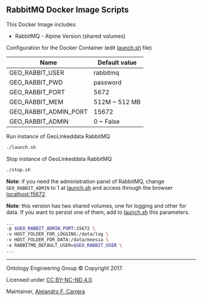 ## RabbitMQ Docker Image Scripts

This Docker Image includes:

 * RabbitMQ - Alpine Version (shared volumes)

Configuration for the Docker Container (edit [launch.sh](./launch.sh) file)

|Name|Default value|
|----------|--------------|
|GEO_RABBIT_USER|rabbitmq|
|GEO_RABBIT_PWD|password|
|GEO_RABBIT_PORT|5672|
|GEO_RABBIT_MEM|512M ~ 512 MB|
|GEO_RABBIT_ADMIN_PORT|15672|
|GEO_RABBIT_ADMIN|0 ~ False|

Run instance of GeoLinkeddata RabbitMQ

```bash
./launch.sh
```

Stop instance of GeoLinkeddata RabbitMQ

```bash
./stop.sh
```

**Note**: if you need the administration panel of RabbitMQ, change ```GEO_RABBIT_ADMIN``` to 1 at [launch.sh](launch.sh) and access through the browser [localhost:15672](http://localhost:15672).

**Note**: this version has two shared volumes, one for logging and other for data. If you want to persist one of them, add to [launch.sh](launch.sh) this parameters.

```bash
...
-p $GEO_RABBIT_ADMIN_PORT:15672 \
-v HOST_FOLDER_FOR_LOGGING:/data/log \
-v HOST_FOLDER_FOR_DATA:/data/mnesia \
-e RABBITMQ_DEFAULT_USER=$GEO_RABBIT_USER \
...

```

---

Ontology Engineering Group © Copyright 2017.

Licensed under [CC BY-NC-ND 4.0](https://creativecommons.org/licenses/by-nc-nd/4.0/).

Maintainer, [Alejandro F. Carrera](https://www.github.com/alejandrofcarrera)
